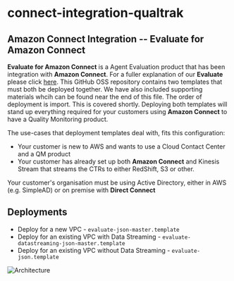 # connect-integration-qualtrak

## Amazon Connect Integration -- Evaluate for Amazon Connect

**Evaluate for Amazon Connect** is a Agent Evaluation product that has been integration with **Amazon Connect**. For a fuller explanation of our **Evaluate** please click [here](http://www.qualtrak.com). This GitHub OSS repository contains two templates that must both be deployed together.  We have also included supporting materials whcih can be found near the end of this file.  The order of deployment is import.  This is covered shortly.  Deploying both templates will stand up everything required for your customers using **Amazon Connect** to have a Quality Monitoring product.

The use-cases that deployment templates deal with, fits this configuration:

- Your customer is new to AWS and wants to use a Cloud Contact Center and a QM product
- Your customer has already set up both **Amazon Connect** and Kinesis Stream that streams the CTRs to either RedShift, S3 or other.

Your customer's organisation must be using Active Directory, either in AWS (e.g. SimpleAD) or on premise with **Direct Connect**

## Deployments

- Deploy for a new VPC - `evaluate-json-master.template`
- Deploy for an existing VPC with Data Streaming - `evaluate-datastreaming-json-master.template`
- Deploy for an existing VPC without Data Streaming - `evaluate-json.template`

![Architecture](http://s3.amazonaws.com/Qualtrak/Quick%20Start%20Architecture%20Diagram.JPG)
